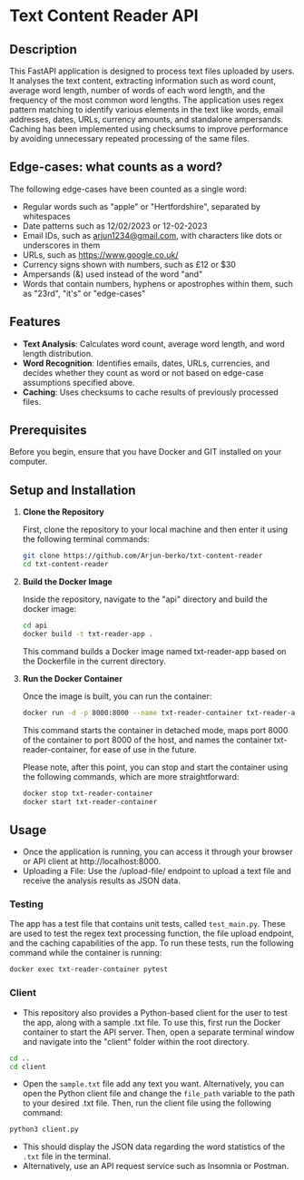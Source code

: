 # Text Content Reader API

## Description

This FastAPI application is designed to process text files uploaded by users. It analyses the text content, extracting information such as word count, average word length, number of words of each word length, and the frequency of the most common word lengths. The application uses regex pattern matching to identify various elements in the text like words, email addresses, dates, URLs, currency amounts, and standalone ampersands. Caching has been implemented using checksums to improve performance by avoiding unnecessary repeated processing of the same files.

## Edge-cases: what counts as a word?

The following edge-cases have been counted as a single word:
- Regular words such as "apple" or "Hertfordshire", separated by whitespaces
- Date patterns such as 12/02/2023 or 12-02-2023
- Email IDs, such as arjun1234@gmail.com, with characters like dots or underscores in them
- URLs, such as https://www.google.co.uk/
- Currency signs shown with numbers, such as £12 or $30
- Ampersands (&) used instead of the word "and"
- Words that contain numbers, hyphens or apostrophes within them, such as "23rd", "it's" or "edge-cases"
 
## Features

- **Text Analysis**: Calculates word count, average word length, and word length distribution.
- **Word Recognition**: Identifies emails, dates, URLs, currencies, and decides whether they count as word or not based on edge-case assumptions specified above.
- **Caching**: Uses checksums to cache results of previously processed files.

## Prerequisites

Before you begin, ensure that you have Docker and GIT installed on your computer.

## Setup and Installation

1. **Clone the Repository**
   
   First, clone the repository to your local machine and then enter it using the following terminal commands:

   ```bash
   git clone https://github.com/Arjun-berko/txt-content-reader
   cd txt-content-reader
   ```
2. **Build the Docker Image**
   
   Inside the repository, navigate to the "api" directory and build the docker image:

   ```bash
   cd api
   docker build -t txt-reader-app .
   ```
   This command builds a Docker image named txt-reader-app based on the Dockerfile in the current directory.


3. **Run the Docker Container**
   
   Once the image is built, you can run the container:

   ```bash
   docker run -d -p 8000:8000 --name txt-reader-container txt-reader-app
   ```
   This command starts the container in detached mode, maps port 8000 of the container to port 8000 of the host, and names the container txt-reader-container, for ease of use in the future.
   
   Please note, after this point, you can stop and start the container using the following commands, which are more straightforward:

   ```bash
   docker stop txt-reader-container
   docker start txt-reader-container
   ```


## Usage

   - Once the application is running, you can access it through your browser or API client at http://localhost:8000.
   - Uploading a File: Use the /upload-file/ endpoint to upload a text file and receive the analysis results as JSON data.
### Testing
   The app has a test file that contains unit tests, called `test_main.py`. These are used to test the regex text processing function, the file upload endpoint, and the caching capabilities of the app. To run these tests, run the following command while the container is running:
   ```bash
   docker exec txt-reader-container pytest
   ```

### Client
   - This repository also provides a Python-based client for the user to test the app, along with a sample .txt file. To use this, first run the Docker container to start the API server. Then, open a separate terminal window and navigate into the "client" folder within the root directory.
   ```bash
   cd ..
   cd client
   ```
   - Open the `sample.txt` file add any text you want. Alternatively, you can open the Python client file and change the `file_path` variable to the path to your desired .txt file. Then, run the client file using the following command:
   ```bash
   python3 client.py
   ```
   - This should display the JSON data regarding the word statistics of the `.txt` file in the terminal.
   - Alternatively, use an API request service such as Insomnia or Postman.
